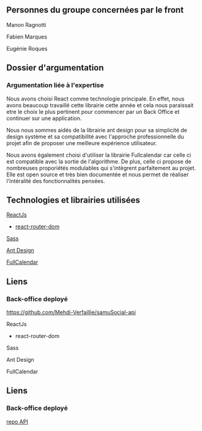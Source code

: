 ## Personnes du groupe concernées par le front


Manon Ragnotti

Fabien Marques

Eugénie Roques

## Dossier d'argumentation

### Argumentation liée à l'expertise


Nous avons choisi React comme technologie principale. En effet, nous avons beaucoup travaillé cette librairie cette année et cela nous paraissait etre le choix le plus pertinent pour commencer par un Back Office et continuer sur une application. 

Nous nous sommes aidés de la librairie ant design pour sa simplicité de design système et sa compatibilité avec l'approche professionnelle du projet afin de proposer une meilleure expérience utilisateur.

Nous avons également choisi d'utiliser la librairie Fullcalendar car celle ci est compatible avec la sortie de l'algorithme. De plus, celle ci propose de nombreuses proporiétés modulables qui s'intègrent parfaitement au projet. Elle est open source et très bien documentée et nous permet de réaliser l'intéralité des fonctionnalités pensées. 


## Technologies et librairies utilisées

[ReactJs](https://reactjs.org/)

 - [react-router-dom](https://www.npmjs.com/package/react-router-dom) 
 
[Sass](https://sass-lang.com/)

[Ant Design](https://ant.design/)

[FullCalendar](https://fullcalendar.io/)


## Liens

### Back-office deployé

https://github.com/Mehdi-Verfaillie/samuSocial-api

ReactJs

 - react-router-dom
 
Sass

Ant Design

FullCalendar

## Liens
 
### Back-office deployé 
[repo API](https://github.com/Mehdi-Verfaillie/samuSocial-api)




